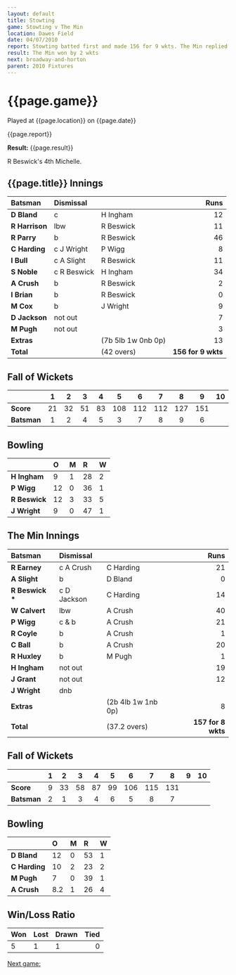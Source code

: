 ```yaml
---
layout: default
title: Stowting
game: Stowting v The Min
location: Dawes Field
date: 04/07/2010
report: Stowting batted first and made 156 for 9 wkts. The Min replied with 157 for 8 wkts
result: The Min won by 2 wkts
next: broadway-and-horton
parent: 2010 Fixtures
---
```


# {{page.game}}

Played at {{page.location}} on {{page.date}}

{{page.report}}

**Result:** {{page.result}}

R Beswick's 4th Michelle.

## {{page.title}} Innings

| Batsman | Dismissal |  | Runs |
|:---|:---|---|---:|
| **D Bland** | c | H Ingham | 12 |
| **R Harrison** | lbw | R Beswick | 11 |
| **R Parry** | b | R Beswick | 46 |
| **C Harding** | c J Wright | P Wigg | 8 |
| **I Bull** | c A Slight | R Beswick | 11 |
| **S Noble** | c R Beswick | H Ingham | 34 |
| **A Crush** | b | R Beswick | 2 |
| **I Brian** | b | R Beswick | 0 |
| **M Cox** | b | J Wright | 9 |
| **D Jackson** | not out |  | 7 |
| **M Pugh** | not out |   | 3 |
| **Extras** | | (7b 5lb 1w 0nb 0p) | 13 |
| **Total** | | (42 overs) | **156 for 9 wkts** |

## Fall of Wickets

| | 1 | 2 | 3 | 4 | 5 | 6 | 7 | 8 | 9 | 10 |
|---|:---:|:---:|:---:|:---:|:---:|:---:|:---:|:---:|:---:|:---:|
| **Score** | 21 | 32 | 51 | 83 | 108 | 112 | 112 | 127 | 151 |  |
| **Batsman** | 1 | 2 | 4 | 5 | 3 | 7 | 8 | 9 | 6 |  |

## Bowling

| | O | M | R | W |
|---|:---|:---|:---|:---|
| **H Ingham** | 9 | 1 | 28 | 2 |
| **P Wigg** | 12 | 0 | 36 | 1 |
| **R Beswick** | 12 | 3 | 33 | 5 |
| **J Wright** | 9 | 0 | 47 | 1 |

## The Min Innings

| Batsman | Dismissal |  | Runs |
|:---|:---|---|---:|
| **R Earney** | c A Crush | C Harding | 21 |
| **A Slight** | b | D Bland | 0 |
| **R Beswick &#42;** | c D Jackson | C Harding | 14 |
| **W Calvert** | lbw | A Crush | 40 |
| **P Wigg** | c & b | A Crush | 21 |
| **R Coyle** | b | A Crush | 1 |
| **C Ball** | b | A Crush | 20 |
| **R Huxley** | b | M Pugh | 1 |
| **H Ingham** | not out |  | 19 |
| **J Grant** | not out |  | 12 |
| **J Wright** | dnb |  |  |
| **Extras** | | (2b 4lb 1w 1nb 0p) | 8 |
| **Total** | | (37.2 overs) | **157 for 8 wkts** |

## Fall of Wickets

| | 1 | 2 | 3 | 4 | 5 | 6 | 7 | 8 | 9 | 10 |
|---|:---:|:---:|:---:|:---:|:---:|:---:|:---:|:---:|:---:|:---:|
| **Score** | 9 | 33 | 58 | 87 | 99 | 106 | 115 | 131 |  |  |
| **Batsman** | 2 | 1 | 3 | 4 | 6 | 5 | 8 | 7 |  |  |

## Bowling

| | O | M | R | W |
|---|:---|:---|:---|:---|
| **D Bland** | 12 | 0 | 53 | 1 |
| **C Harding** | 10 | 2 | 23 | 2 |
| **M Pugh** | 7 | 0 | 39 | 1 |
| **A Crush** | 8.2 | 1 | 26 | 4 |

## Win/Loss Ratio

| Won | Lost | Drawn | Tied |
|:---|:---|:---|---:|
| 5 | 1 | 1 | 0 |

[Next game:]({{page.next}})